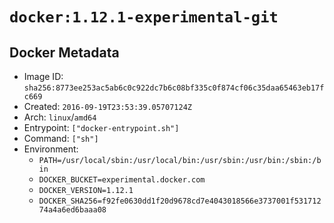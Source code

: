 # `docker:1.12.1-experimental-git`

## Docker Metadata

- Image ID: `sha256:8773ee253ac5ab6c0c922dc7b6c08bf335c0f874cf06c35daa65463eb17fc669`
- Created: `2016-09-19T23:53:39.05707124Z`
- Arch: `linux`/`amd64`
- Entrypoint: `["docker-entrypoint.sh"]`
- Command: `["sh"]`
- Environment:
  - `PATH=/usr/local/sbin:/usr/local/bin:/usr/sbin:/usr/bin:/sbin:/bin`
  - `DOCKER_BUCKET=experimental.docker.com`
  - `DOCKER_VERSION=1.12.1`
  - `DOCKER_SHA256=f92fe0630dd1f20d9678cd7e4043018566e3737001f53171274a4a6ed6baaa08`
